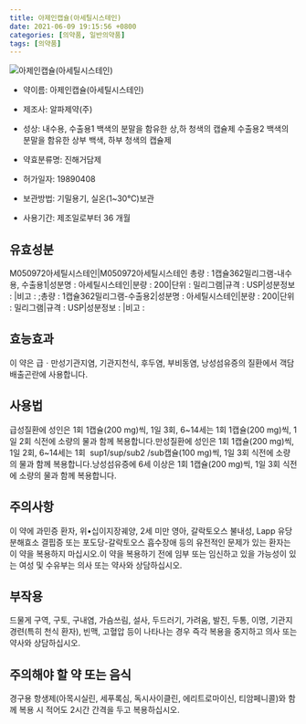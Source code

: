 ```yaml
---
title: 아제인캡슐(아세틸시스테인)
date: 2021-06-09 19:15:56 +0800
categories: [의약품, 일반의약품]
tags: [의약품]
---
```

![아제인캡슐(아세틸시스테인)](https://nedrug.mfds.go.kr/pbp/cmn/itemImageDownload/1Mxwka5v0i0)

- 약이름: 아제인캡슐(아세틸시스테인)
- 제조사: 알파제약(주)
- 성상: 내수용, 수출용1
백색의 분말을 함유한 상,하 청색의 캡슐제
수출용2
백색의 분말을 함유한 상부 백색, 하부 청색의 캡슐제

- 약효분류명: 진해거담제
- 허가일자: 19890408
- 보관방법: 기밀용기, 실온(1~30℃)보관
- 사용기간: 제조일로부터 36 개월
## 유효성분
M050972아세틸시스테인|M050972아세틸시스테인
총량 : 1캡슐362밀리그램-내수용, 수출용1|성분명 : 아세틸시스테인|분량 : 200|단위 : 밀리그램|규격 : USP|성분정보 : |비고 : ;총량 : 1캡슐362밀리그램-수출용2|성분명 : 아세틸시스테인|분량 : 200|단위 : 밀리그램|규격 : USP|성분정보 : |비고 :
## 효능효과
이 약은 급ㆍ만성기관지염, 기관지천식, 후두염, 부비동염, 낭성섬유증의 질환에서 객담배출곤란에 사용합니다.
## 사용법
급성질환에 성인은 1회 1캡슐(200 mg)씩, 1일 3회, 6~14세는 1회 1캡슐(200 mg)씩, 1일 2회 식전에 소량의 물과 함께 복용합니다.만성질환에 성인은 1회 1캡슐(200 mg)씩, 1일 2회, 6~14세는 1회  sup1/sup/sub2 /sub캡슐(100 mg)씩, 1일 3회 식전에 소량의 물과 함께 복용합니다.낭성섬유증에 6세 이상은 1회 1캡슐(200 mg)씩, 1일 3회 식전에 소량의 물과 함께 복용합니다.
## 주의사항
이 약에 과민증 환자, 위•십이지장궤양, 2세 미만 영아, 갈락토오스 불내성, Lapp 유당분해효소 결핍증 또는 포도당-갈락토오스 흡수장애 등의 유전적인 문제가 있는 환자는 이 약을 복용하지 마십시오.이 약을 복용하기 전에 임부 또는 임신하고 있을 가능성이 있는 여성 및 수유부는 의사 또는 약사와 상담하십시오.
## 부작용
드물게 구역, 구토, 구내염, 가슴쓰림, 설사, 두드러기, 가려움, 발진, 두통, 이명, 기관지경련(특히 천식 환자), 빈맥, 고혈압 등이 나타나는 경우 즉각 복용을 중지하고 의사 또는 약사와 상담하십시오.
## 주의해야 할 약 또는 음식
경구용 항생제(아목시실린, 세푸록심, 독시사이클린, 에리트로마이신, 티암페니콜)와 함께 복용 시 적어도 2시간 간격을 두고 복용하십시오.

